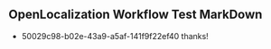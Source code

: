 ## OpenLocalization Workflow Test MarkDown
* 50029c98-b02e-43a9-a5af-141f9f22ef40 
thanks!<!--HONumber=Mar16_HO2-->
